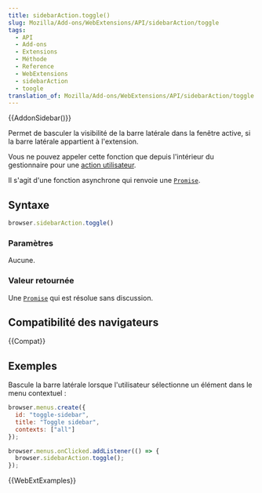 ```yaml
---
title: sidebarAction.toggle()
slug: Mozilla/Add-ons/WebExtensions/API/sidebarAction/toggle
tags:
  - API
  - Add-ons
  - Extensions
  - Méthode
  - Reference
  - WebExtensions
  - sidebarAction
  - toogle
translation_of: Mozilla/Add-ons/WebExtensions/API/sidebarAction/toggle
---
```


{{AddonSidebar()}}

Permet de basculer la visibilité de la barre latérale dans la fenêtre active, si la barre latérale appartient à l'extension.

Vous ne pouvez appeler cette fonction que depuis l'intérieur du gestionnaire pour une [action utilisateur](/fr/docs/Mozilla/Add-ons/WebExtensions/User_actions).

Il s'agit d'une fonction asynchrone qui renvoie une [`Promise`](/fr/docs/Web/JavaScript/Reference/Objets_globaux/Promise).

## Syntaxe

```js
browser.sidebarAction.toggle()
```

### Paramètres

Aucune.

### Valeur retournée

Une [`Promise`](/fr/docs/Web/JavaScript/Reference/Objets_globaux/Promise) qui est résolue sans discussion.

## Compatibilité des navigateurs

{{Compat}}

## Exemples

Bascule la barre latérale lorsque l'utilisateur sélectionne un élément dans le menu contextuel :

```js
browser.menus.create({
  id: "toggle-sidebar",
  title: "Toggle sidebar",
  contexts: ["all"]
});

browser.menus.onClicked.addListener(() => {
  browser.sidebarAction.toggle();
});
```

{{WebExtExamples}}
